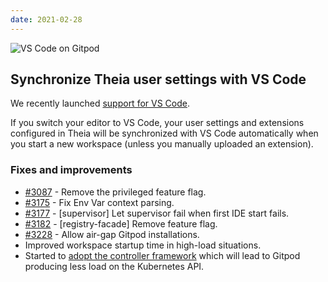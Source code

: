 ```yaml
---
date: 2021-02-28
---
```


<script>
  import Contributors from "../../components/changelog/contributors.svelte";
</script>

![VS Code on Gitpod](/images/changelog/2021-02-28.jpg)

## Synchronize Theia user settings with VS Code

We recently launched [support for VS Code](/blog/root-docker-and-vscode#vs-code).

If you switch your editor to VS Code, your user settings and extensions configured in Theia will be synchronized with VS Code automatically when you start a new workspace (unless you manually uploaded an extension).

### Fixes and improvements

- [#3087](https://github.com/gitpod-io/gitpod/pull/3087) - Remove the privileged feature flag.
- [#3175](https://github.com/gitpod-io/gitpod/pull/3175) - Fix Env Var context parsing.
- [#3177](https://github.com/gitpod-io/gitpod/pull/3177) - [supervisor] Let supervisor fail when first IDE start fails.
- [#3182](https://github.com/gitpod-io/gitpod/pull/3182) - [registry-facade] Remove feature flag.
- [#3228](https://github.com/gitpod-io/gitpod/pull/3228) - Allow air-gap Gitpod installations.
- Improved workspace startup time in high-load situations.
- Started to [adopt the controller framework](https://kubernetes.io/docs/concepts/architecture/controller/) which will lead to Gitpod producing less load on the Kubernetes API.

<p><Contributors usernames="akosyakov,svenefftinge,csweichel,AlexTugarev,corneliusludmann,geropl,aledbf" /></p>
